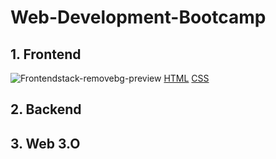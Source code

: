 # Web-Development-Bootcamp

## 1. Frontend
![Frontendstack-removebg-preview](https://user-images.githubusercontent.com/120945994/219879769-735a5808-a4cc-4b6c-af9a-6276c15db124.png)
[HTML](https://github.com/NishitaErvantikar9/Frontend-Projects)
[CSS](https://github.com/NishitaErvantikar9/Frontend-Projects)

## 2. Backend

## 3. Web 3.O

